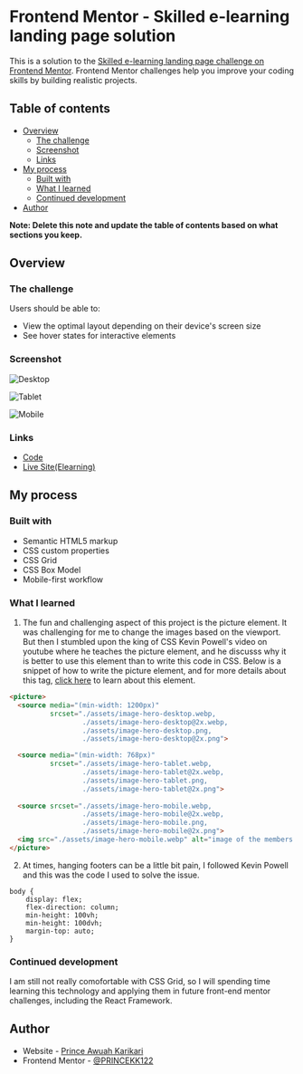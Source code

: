 # Frontend Mentor - Skilled e-learning landing page solution

This is a solution to the [Skilled e-learning landing page challenge on Frontend Mentor](https://www.frontendmentor.io/challenges/skilled-elearning-landing-page-S1ObDrZ8q). Frontend Mentor challenges help you improve your coding skills by building realistic projects.

## Table of contents

- [Overview](#overview)
  - [The challenge](#the-challenge)
  - [Screenshot](#screenshot)
  - [Links](#links)
- [My process](#my-process)
  - [Built with](#built-with)
  - [What I learned](#what-i-learned)
  - [Continued development](#continued-development)
- [Author](#author)

**Note: Delete this note and update the table of contents based on what sections you keep.**

## Overview

### The challenge

Users should be able to:

- View the optimal layout depending on their device's screen size
- See hover states for interactive elements

### Screenshot

![Desktop](assets/screenshots/desktop.png)

![Tablet](assets/screenshots/tablet.png)

![Mobile](assets/screenshots/mobile.png)

### Links

- [Code](https://github.com/PRINCEKK122/elearning-landing-page)
- [Live Site(Elearning)](https://elearning-fem.netlify.app/)

## My process

### Built with

- Semantic HTML5 markup
- CSS custom properties
- CSS Grid
- CSS Box Model
- Mobile-first workflow

### What I learned

1. The fun and challenging aspect of this project is the picture element. It was challenging for me to change the images based on the viewport. But then I stumbled upon the king of CSS Kevin Powell's video on youtube where he teaches the picture element, and he discusss why it is better to use this element than to write this code in CSS. Below is a snippet of how to write the picture element, and for more details about this tag, [click here](https://www.youtube.com/watch?v=Rik3gHT24AM&t=722s) to learn about this element.

```html
<picture>
  <source media="(min-width: 1200px)" 
          srcset="./assets/image-hero-desktop.webp,
                  ./assets/image-hero-desktop@2x.webp,
                  ./assets/image-hero-desktop.png,
                  ./assets/image-hero-desktop@2x.png">

  <source media="(min-width: 768px)"
          srcset="./assets/image-hero-tablet.webp,
                  ./assets/image-hero-tablet@2x.webp,
                  ./assets/image-hero-tablet.png,
                  ./assets/image-hero-tablet@2x.png">
          
  <source srcset="./assets/image-hero-mobile.webp,
                  ./assets/image-hero-mobile@2x.webp,
                  ./assets/image-hero-mobile.png,
                  ./assets/image-hero-mobile@2x.png">
  <img src="./assets/image-hero-mobile.webp" alt="image of the members count">
</picture>
```

2. At times, hanging footers can be a little bit pain, I followed Kevin Powell and this was the code I used to solve the issue.
```
body {
    display: flex;
    flex-direction: column;
    min-height: 100vh;
    min-height: 100dvh;
    margin-top: auto;
}
```

### Continued development

I am still not really comofortable with CSS Grid, so I will spending time learning this technology and applying them in future front-end mentor challenges, including the React Framework.

## Author

- Website - [Prince Awuah Karikari](https://github.com/PRINCEKK122)
- Frontend Mentor - [@PRINCEKK122](https://www.frontendmentor.io/profile/PRINCEKK122)
